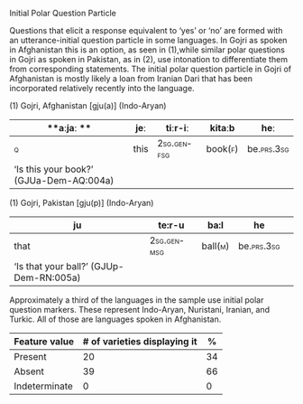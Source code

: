 Initial Polar Question Particle

Questions that elicit a response equivalent to ‘yes’ or ‘no’ are formed
with an utterance-initial question particle in some languages. In Gojri
as spoken in Afghanistan this is an option, as seen in (1),while similar
polar questions in Gojri as spoken in Pakistan, as in (2), use
intonation to differentiate them from corresponding statements. The
initial polar question particle in Gojri of Afghanistan is mostly likely
a loan from Iranian Dari that has been incorporated relatively recently
into the language.

(1) <span id="_Ref531867975" class="anchor"></span>Gojri, Afghanistan
    \[gju(a)\] (Indo-Aryan)

| **aːjaː **                                      | jeː  | tiːr-iː                                                   | kitaːb                                                | heː                                                      |
|-------------------------------------------------|------|-----------------------------------------------------------|-------------------------------------------------------|----------------------------------------------------------|
| <span style="font-variant:small-caps;">q</span> | this | <span style="font-variant:small-caps;">2sg.gen-fsg</span> | book(<span style="font-variant:small-caps;">f</span>) | be.<span style="font-variant:small-caps;">prs.3sg</span> |
| ‘Is this your book?’ (GJUa-Dem-AQ:004a)         |

(1) <span id="_Ref50635735" class="anchor"></span>Gojri, Pakistan
    \[gju(p)\] (Indo-Aryan)

| ju                                      | te:r-u                                                    | ba:l                                                  | he                                                       |     |
|-----------------------------------------|-----------------------------------------------------------|-------------------------------------------------------|----------------------------------------------------------|-----|
| that                                    | <span style="font-variant:small-caps;">2sg.gen-msg</span> | ball(<span style="font-variant:small-caps;">m</span>) | be.<span style="font-variant:small-caps;">prs.3sg</span> |     |
| ‘Is that your ball?’ (GJUp-Dem-RN:005a) |

Approximately a third of the languages in the sample use initial polar
question markers. These represent Indo-Aryan, Nuristani, Iranian, and
Turkic. All of those are languages spoken in Afghanistan.

| Feature value | \# of varieties displaying it | %   |
|---------------|-------------------------------|-----|
| Present       | 20                            | 34  |
| Absent        | 39                            | 66  |
| Indeterminate | 0                             | 0   |


